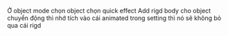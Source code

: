 Ở object mode chọn object chọn quick effect
Add rigd body cho object chuyển động thì nhớ tích vào cái animated trong setting thì nó sẽ không bỏ qua cái rigd

